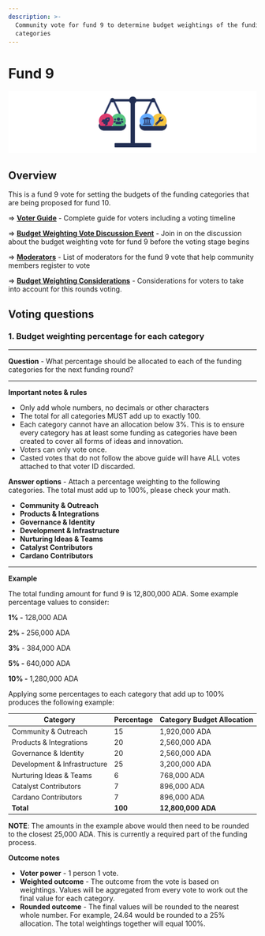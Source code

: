 ```yaml
---
description: >-
  Community vote for fund 9 to determine budget weightings of the funding
  categories
---
```


# Fund 9

![Funding categories budget weighting vote](../../.gitbook/assets/budget-weighting-banner.png)

## Overview



This is a fund 9 vote for setting the budgets of the funding categories that are being proposed for fund 10.



\=> [**Voter Guide**](voter-guide.md) - Complete guide for voters including a voting timeline

\=> [**Budget Weighting Vote Discussion Event**](budget-weighting-vote-discussion-event.md) - Join in on the discussion about the budget weighting vote for fund 9 before the voting stage begins

\=> [**Moderators**](fund-9-moderators.md) - List of moderators for the fund 9 vote that help community members register to vote

\=> [**Budget Weighting Considerations**](broken-reference) - Considerations for voters to take into account for this rounds voting.



## Voting questions



### 1. Budget weighting percentage for each category

****

**Question** - What percentage should be allocated to each of the funding categories for the next funding round?

****

**Important notes & rules**

* Only add whole numbers, no decimals or other characters
* The total for all categories MUST add up to exactly 100.
* Each category cannot have an allocation below 3%. This is to ensure every category has at least some funding as categories have been created to cover all forms of ideas and innovation.
* Voters can only vote once.
* Casted votes that do not follow the above guide will have ALL votes attached to that voter ID discarded.



**Answer options** - Attach a percentage weighting to the following categories. The total must add up to 100%, please check your math.

* **Community & Outreach**
* **Products & Integrations**
* **Governance & Identity**
* **Development & Infrastructure**
* **Nurturing Ideas & Teams**
* **Catalyst Contributors**
* **Cardano Contributors**

****

**Example**

The total funding amount for fund 9 is 12,800,000 ADA. Some example percentage values to consider:

**1% -** 128,000 ADA

**2% -** 256,000 ADA

**3%** - 384,000 ADA

**5% -** 640,000 ADA

**10% -** 1,280,000 ADA

Applying some percentages to each category that add up to 100% produces the following example:

| Category                     | Percentage | Category Budget Allocation |
| ---------------------------- | ---------- | -------------------------- |
| Community & Outreach         | 15         | 1,920,000 ADA              |
| Products & Integrations      | 20         | 2,560,000 ADA              |
| Governance & Identity        | 20         | 2,560,000 ADA              |
| Development & Infrastructure | 25         | 3,200,000 ADA              |
| Nurturing Ideas & Teams      | 6          | 768,000 ADA                |
| Catalyst Contributors        | 7          | 896,000 ADA                |
| Cardano Contributors         | 7          | 896,000 ADA                |
| **Total**                    | **100**    | **12,800,000 ADA**         |

**NOTE**: The amounts in the example above would then need to be rounded to the closest 25,000 ADA. This is currently a required part of the funding process.



**Outcome notes**

* **Voter power** - 1 person 1 vote.
* **Weighted outcome** - The outcome from the vote is based on weightings. Values will be aggregated from every vote to work out the final value for each category.
* **Rounded outcome** - The final values will be rounded to the nearest whole number. For example, 24.64 would be rounded to a 25% allocation. The total weightings together will equal 100%.
